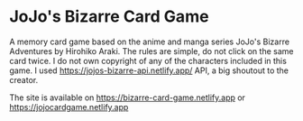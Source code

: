 # JoJo's Bizarre Card Game

A memory card game based on the anime and manga series JoJo's Bizarre Adventures by Hirohiko Araki. The rules are simple,
do not click on the same card twice. I do not own copyright of any of the characters included in this game. I used https://jojos-bizarre-api.netlify.app/ API, a big shoutout to the creator.

The site is available on https://bizarre-card-game.netlify.app or https://jojocardgame.netlify.app
